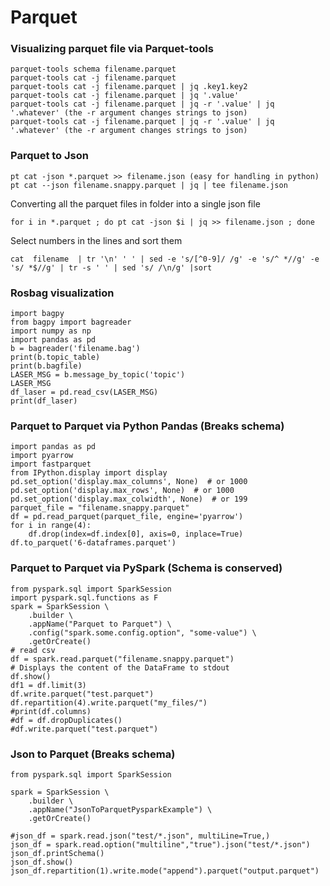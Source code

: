 # Parquet 
### Visualizing parquet file via Parquet-tools
```
parquet-tools schema filename.parquet
parquet-tools cat -j filename.parquet
parquet-tools cat -j filename.parquet | jq .key1.key2
parquet-tools cat -j filename.parquet | jq '.value'
parquet-tools cat -j filename.parquet | jq -r '.value' | jq '.whatever' (the -r argument changes strings to json)
parquet-tools cat -j filename.parquet | jq -r '.value' | jq '.whatever' (the -r argument changes strings to json)
```
### Parquet to Json
```
pt cat -json *.parquet >> filename.json (easy for handling in python)
pt cat --json filename.snappy.parquet | jq | tee filename.json
```
Converting all the parquet files in folder into a single json file
```
for i in *.parquet ; do pt cat -json $i | jq >> filename.json ; done
```
Select numbers in the lines and sort them
```
cat  filename  | tr '\n' ' ' | sed -e 's/[^0-9]/ /g' -e 's/^ *//g' -e 's/ *$//g' | tr -s ' ' | sed 's/ /\n/g' |sort
```
### Rosbag visualization
```
import bagpy
from bagpy import bagreader
import numpy as np
import pandas as pd
b = bagreader('filename.bag')
print(b.topic_table)
print(b.bagfile)
LASER_MSG = b.message_by_topic('topic')
LASER_MSG
df_laser = pd.read_csv(LASER_MSG)
print(df_laser)
```
### Parquet to Parquet via Python Pandas (Breaks schema)
```
import pandas as pd
import pyarrow
import fastparquet
from IPython.display import display
pd.set_option('display.max_columns', None)  # or 1000
pd.set_option('display.max_rows', None)  # or 1000
pd.set_option('display.max_colwidth', None)  # or 199
parquet_file = "filename.snappy.parquet"
df = pd.read_parquet(parquet_file, engine='pyarrow')
for i in range(4):
    df.drop(index=df.index[0], axis=0, inplace=True)
df.to_parquet('6-dataframes.parquet')
```
### Parquet to Parquet via PySpark (Schema is conserved)
```
from pyspark.sql import SparkSession
import pyspark.sql.functions as F
spark = SparkSession \
    .builder \
    .appName("Parquet to Parquet") \
    .config("spark.some.config.option", "some-value") \
    .getOrCreate()
# read csv
df = spark.read.parquet("filename.snappy.parquet")
# Displays the content of the DataFrame to stdout
df.show()
df1 = df.limit(3)
df.write.parquet("test.parquet")
df.repartition(4).write.parquet("my_files/")
#print(df.columns)
#df = df.dropDuplicates()
#df.write.parquet("test.parquet")
```
### Json to Parquet (Breaks schema)
```
from pyspark.sql import SparkSession

spark = SparkSession \
    .builder \
    .appName("JsonToParquetPysparkExample") \
    .getOrCreate()

#json_df = spark.read.json("test/*.json", multiLine=True,) 
json_df = spark.read.option("multiline","true").json("test/*.json")
json_df.printSchema()
json_df.show()
json_df.repartition(1).write.mode("append").parquet("output.parquet")
```
